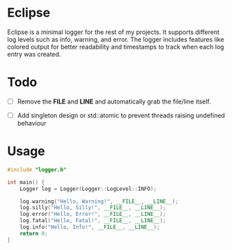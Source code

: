 # Eclipse
Eclipse is a minimal logger for the rest of my projects. It supports different log levels such as info, warning, and error. The logger includes features like colored output for better readability and timestamps to track when each log entry was created.

# Todo
- [ ] Remove the __FILE__ and __LINE__ and automatically grab the file/line itself.
- [ ] Add singleton design or std::atomic to prevent threads raising undefined behaviour


# Usage
```cpp
#include "logger.h"

int main() {
    Logger log = Logger(Logger::LogLevel::INFO);

    log.warning("Hello, Warning!", __FILE__, __LINE__);
    log.silly("Hello, Silly!", __FILE__, __LINE__);
    log.error("Hello, Error!", __FILE__, __LINE__);
    log.fatal("Hello, Fatal!", __FILE__, __LINE__);
    log.info("Hello, Info!", __FILE__, __LINE__);
    return 0;
}
```